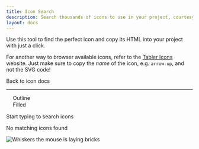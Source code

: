 ```yaml
---
title: Icon Search
description: Search thousands of icons to use in your project, courtesy of Tabler Icons.
layout: docs
---
```


Use this tool to find the perfect icon and copy its HTML into your project with just a click.

For another way to browser available icons, refer to the [Tabler Icons](https://tabler.io/icons) website. Just make sure to copy the _name_ of the icon, e.g. `arrow-up`, and not the SVG code!

<p>
  <quiet-button href="/docs/components/icon">
    <quiet-icon slot="start" name="chevron-left"></quiet-icon>
    Back to icon docs
  </quiet-button>
</p>

---

<div style="display: flex; gap: 1rem;">
  <quiet-text-field
    type="search"
    label="Search icons"
    clearable
    placeholder="Try arrows, files, media, settings, tools, etc."
    id="icon-search"
    autofocus
  ></quiet-text-field>
  <quiet-select label="Style" id="icon-style">
    <option value="outline">Outline</option>
    <option value="filled">Filled</option>
  </quiet-select>
</div>

<quiet-empty-state id="icon-initial">
  <p>Start typing to search <quiet-number id="icon-total" value="4000"></quiet-number> icons</p>
</quiet-empty-state>

<quiet-empty-state id="icon-empty">
  <p>No matching icons found</p>
</quiet-empty-state>

<div id="icon-results"></div>

<img class="whiskers-center" src="/assets/images/whiskers/laying-bricks.svg" alt="Whiskers the mouse is laying bricks">

<script type="module">
  import lunr from 'https://cdn.jsdelivr.net/npm/lunr/+esm';

  const searchField = document.getElementById('icon-search');
  const styleSelect = document.getElementById('icon-style');
  const initialState = document.getElementById('icon-initial');
  const emptyState = document.getElementById('icon-empty');
  const total = document.getElementById('icon-total');
  const results = document.getElementById('icon-results');

  // Set initial visibility
  initialState.style.display = 'block';
  emptyState.style.display = 'none';

  // Debounce function
  function debounce(func, wait) {
    let timeout;
    return function() {
      const context = this;
      const args = arguments;
      clearTimeout(timeout);
      timeout = setTimeout(() => {
        func.apply(context, args);
      }, wait);
    };
  }

  // Fetch and parse the icons.json file using top-level await
  try {
    const response = await fetch('/dist/icons.json');
    const icons = await response.json();

    total.number = Object.keys(icons).length;

    // Store icons in a format that can be easily retrieved by ID
    const iconsById = {};

    // Build Lunr search index
    const searchIndex = lunr(function() {
      this.field('name', { boost: 20 }); // Boost the icon name by 20 as requested
      this.field('category');
      this.field('tags');

      // Add each icon to the index
      Object.values(icons).forEach((icon, idx) => {
        // Create a unique ID for each icon
        const id = `icon_${idx}`;

        // Store the original icon for retrieval
        iconsById[id] = icon;

        // Prepare the document for indexing
        const doc = {
          id: id,
          name: icon.name,
          category: icon.category || '',
          // Join tags array into a string for better indexing
          tags: (icon.tags && Array.isArray(icon.tags))
            ? icon.tags.filter(tag => typeof tag === 'string').join(' ')
            : ''
        };

        this.add(doc);
      });
    });

    // Search function
    const performSearch = debounce(() => {
      const query = searchField.value.trim();
      const selectedStyle = styleSelect.value;
      let tooltipId = 0;

      // Handle initial state visibility
      if (query === '') {
        initialState.style.display = 'block';
        emptyState.style.display = 'none';
        results.innerHTML = '';
        return;
      } else {
        initialState.style.display = 'none';
      }

      try {
        // Use Lunr to search for matching icons
        let searchResults = [];

        if (query) {
          // Search using Lunr's query syntax capabilities
          searchResults = searchIndex.search(`${query}`);
        }

        // Filter results by selected style
        const matches = searchResults
          .map(result => iconsById[result.ref])
          .filter(icon => icon.styles && icon.styles[selectedStyle])
          .filter((icon, index) => {
            // Limit results to 12 icons if the query is short to avoid loading too many icons at once
            if (query.length < 3 && index > 12) return false;
            return true;
          });

        // Update UI based on search results
        if (matches.length === 0) {
          emptyState.style.display = 'block';
          results.innerHTML = '';
        } else {
          emptyState.style.display = 'none';

          // Create HTML for matched icons, including the style attribute
          const iconElements = matches.map(icon => {
            return `
              <quiet-copy data="&lt;quiet-icon name=&quot;${icon.name}&quot;${selectedStyle === 'outline' ? '' : ` family=&quot;${selectedStyle}&quot;`}&gt;&lt;/quiet-icon&gt;" id="icon-search-result-${++tooltipId}">
                <button type="button">
                  <quiet-icon name="${icon.name}" family="${selectedStyle}"></quiet-icon><br>
                </button>
              </quiet-copy>
              <quiet-tooltip for="icon-search-result-${tooltipId}">
                ${icon.name}
              </quiet-tooltip>
            `;
          }).join('');

          results.innerHTML = iconElements;
        }
      } catch (lunrError) {
        // Handle Lunr-specific errors (like invalid query syntax)
        console.error('Lunr search error:', lunrError);

        // Fall back to basic filtering for safer search
        const fallbackMatches = Object.values(icons)
          .filter((icon) => {
            // Check if the icon supports the selected style
            if (!icon.styles || !icon.styles[selectedStyle]) {
              return false;
            }

            const queryLower = query.toLowerCase();

            // Check if query matches icon name
            if (icon.name.toLowerCase().includes(queryLower)) return true;

            // Check if query matches icon category
            if (icon.category && icon.category.toLowerCase().includes(queryLower)) return true;

            // Check if query matches any tags
            if (icon.tags && Array.isArray(icon.tags)) {
              return icon.tags.some(tag => {
                if (typeof tag !== 'string') return false;
                return tag.toLowerCase().includes(queryLower);
              });
            }

            return false;
          })
          .filter((icon, index) => {
            // Limit results
            if (query.length < 3 && index > 12) return false;
            return true;
          });

        if (fallbackMatches.length === 0) {
          emptyState.style.display = 'block';
          results.innerHTML = '';
        } else {
          emptyState.style.display = 'none';

          // Create HTML for matched icons using fallback search
          const iconElements = fallbackMatches.map(icon => {
            return `
              <quiet-copy data="&lt;quiet-icon name=&quot;${icon.name}&quot; family=&quot;${selectedStyle}&quot;&gt;&lt;/quiet-icon&gt;">
                <button type="button">
                  <quiet-icon name="${icon.name}" family="${selectedStyle}"></quiet-icon><br>
                </button>
              </quiet-copy>
            `;
          }).join('');

          results.innerHTML = iconElements;
        }
      }
    }, 300); // Debounce for 300ms

    // Attach event listeners
    searchField.addEventListener('input', performSearch);
    styleSelect.addEventListener('input', performSearch);

    // Trigger initial search to show icons based on default style
    performSearch();

  } catch (error) {
    console.error('Error loading icons:', error);
    results.innerHTML = '<p>Error loading icons. Please try again later.</p>';
  }
</script>

<style>
  #icon-style {
    max-width: 200px;
  }

  #icon-results {
    display: grid;
    grid-template-columns: repeat(auto-fill, minmax(80px, 1fr));
    gap: 1.5rem;
    width: 100%;
    padding: 0;
    margin: 1.5rem 0 4rem 0;

    &:empty {
      display: none;
    }

    button {
      all: unset;
      display: block;
      box-sizing: border-box;
      width: 100%;
      cursor: copy;
      text-align: center;
      transition: 100ms translate ease;
      border: var(--quiet-border-style) var(--quiet-border-width) var(--quiet-neutral-stroke-softer);
      border-radius: var(--quiet-border-radius);
      background-color: var(--quiet-paper-color);
      box-shadow: var(--quiet-shadow-softer);
      padding: 1rem;

      &:active:not(:disabled) {
        translate: 0 var(--quiet-button-active-offset);
      }
    }

    quiet-icon {
      font-size: 3rem;
      stroke-width: 1.25px;
    }
  }
  
  quiet-empty-state {
    margin-block-end: 2rem;
  }
</style>
